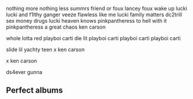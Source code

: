 nothing more nothing less
	summrs
friend or foux
	lancey foux
wake up lucki
	lucki and f1lthy
ganger
	veeze
flawless like me
	lucki
family matters
	dc2trill
sex money drugs
	lucki
heaven knows
	pinkpantheress
to hell with it
	pinkpantheress
a great chaos
	ken carson

whole lotta red
	playboi carti
die lit
	playboi carti
playboi carti
	playboi carti

slide
	lil yachty
teen x
	ken carson

x
	ken carson

ds4ever
	gunna




## Perfect albums



